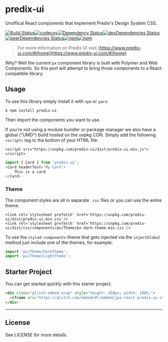 # predix-ui
Unoffical React components that implement Predix's Design System CSS.

[![Build Status](https://travis-ci.org/jonniespratley/predix-ui.svg?branch=master)](https://travis-ci.org/jonniespratley/predix-ui)[![codecov](https://codecov.io/gh/jonniespratley/predix-ui/branch/develop/graph/badge.svg)](https://codecov.io/gh/jonniespratley/predix-ui)[![Dependency Status](https://img.shields.io/david/jonniespratley/predix-ui.svg)](https://david-dm.org/jonniespratley/predix-ui)[![devDependencies Status](https://david-dm.org/jonniespratley/predix-ui/dev-status.svg)](https://david-dm.org/jonniespratley/predix-ui?type=dev)[![peerDependencies Status](https://david-dm.org/jonniespratley/predix-ui/peer-status.svg)](https://david-dm.org/jonniespratley/predix-ui?type=peer)[![npm](https://img.shields.io/npm/dw/predix-ui.svg)]()[![npm](https://img.shields.io/npm/v/predix-ui.svg)]()

> For more information on Predix UI visit [https://www.predix-ui.com/#/home](https://www.predix-ui.com/#/home)

Why? Well the current `px` component library is built with Polymer and Web Components. So this port will attempt to bring those components to a React compatible library.




## Usage
To use this library simply install it with `npm` or `yarn`:

```code
$ npm install predix-ui
```

Then import the components you want to use.

If you're not using a module bundler or package manager we also have a global ("UMD") build hosted on the unpkg CDN. Simply add the following `<script>` tag to the bottom of your HTML file:

```code
<script src="https://unpkg.com/predix-ui/dist/predix-ui.min.js"></script>
```

```js
import { Card } from 'predix-ui';                  
<Card headerText='My Card'>
    This is a card
</Card>
```

### Theme
The component styles are all in separate `.css` files or you can use the entire theme.

```code
<link rel='stylesheet prefetch' href='https://unpkg.com/predix-ui/dist/predix-ui.min.css'/>
<link rel='stylesheet prefetch' href='https://unpkg.com/predix-ui/dist/css/components/px/Theme/px-dark-theme.min.css'/>
```

To use the `styled-components` theme that gets injected via the `injectGlobal` method just include one of the themes, for example:

```js
import 'px/Theme/DarkTheme';
import 'px/Theme/LightTheme';
```

## Starter Project
You can get started quickly with this starter project.

```html
<div class="glitch-embed-wrap" style="height: 450px; width: 100%;">
  <iframe src="https://glitch.com/embed/#!/embed/jps-react-predix-ui-starter?path=src/components/App/index.js&previewSize=100" alt="jps-react-predix-ui-starter on glitch" style="height: 100%; width: 100%; border: 0;"></iframe>
</div>
```




---

## License
See LICENSE for more details.
